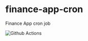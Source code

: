 # finance-app-cron
Finance App cron job

![Github Actions](https://github.com/viictrp/finance-app-cron/actions/workflows/main.yml/badge.svg)
